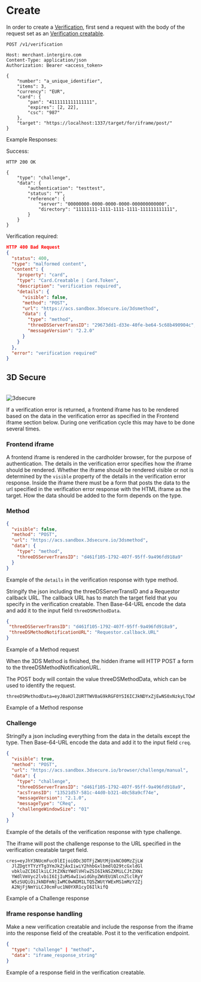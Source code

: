 # Create

In order to create a [Verification](./reference.html#verification), first send a request with the body of the request set as an [Verification creatable](./reference.html#verification).

``` {1} JSON
POST /v1/verification

Host: merchant.intergiro.com
Content-Type: application/json
Authorization: Bearer <access_token>

{
	"number": "a_unique_identifier",
	"items": 3,
	"currency": "EUR",
	"card": {
		"pan": "4111111111111111",
		"expires": [2, 22],
		"csc": "987"
	},
	"target": "https://localhost:1337/target/for/iframe/post/"
}
```

Example Responses:

Success:
``` {1} JSON
HTTP 200 OK

{
	"type": "challenge",
	"data": {
		"authentication": "testtest",
		"status": "Y",
		"reference": {
			"server": "00000000-0000-0000-0000-000000000000",
			"directory": "11111111-1111-1111-1111-111111111111",
		}
	}
}
```
Verification required:
``` JSON
HTTP 400 Bad Request
{
  "status": 400,
  "type": "malformed content",
  "content": {
    "property": "card",
    "type": "Card.Creatable | Card.Token",
    "description": "verification required",
    "details": {
      "visible": false,
      "method": "POST",
      "url": "https://acs.sandbox.3dsecure.io/3dsmethod",
      "data": {
        "type": "method",
        "threeDSServerTransID": "29673dd1-d33e-40fe-be64-5c68b490904c",
        "messageVersion": "2.2.0"
      }
    }
  },
  "error": "verification required"
}
```
## 3D Secure
\
<img :src="$withBase('/assets/img/merchant/verification/3dflow.png')" alt="3dsecure">

If a verification error is returned, a frontend iframe has to be rendered based on the data in the verification error as specified in the Frontend iframe section below. During one verification cycle this may have to be done several times.

### Frontend iframe

A frontend iframe is rendered in the cardholder browser, for the purpose of authentication.
The details in the verification error specifies how the iframe should be rendered. Whether the iframe should be rendered visible or not is determined by the `visible` property of the details in the verification error response. Inside the iframe there must be a form that posts the data to the url specified in the verification error response with the HTML iframe as the target. How the data should be added to the form depends on the type.

### Method
``` JSON
{
  "visible": false,
  "method": "POST",
  "url": "https://acs.sandbox.3dsecure.io/3dsmethod",
  "data": {
    "type": "method",
    "threeDSServerTransID": "d461f105-1792-407f-95ff-9a496fd918a9"
  }
}
```
Example of the `details` in the verification response with type method.

Stringify the json including the threeDSServerTransID and a Requestor callback URL. The callback URL has to match the target field that you specify in the verification creatable. Then Base-64-URL encode the data and add it to the input field `threeDSMethodData`.

``` JSON
{
 "threeDSServerTransID": "d461f105-1792-407f-95ff-9a496fd918a9",
 "threeDSMethodNotificationURL": "Requestor.callback.URL"
}
```
Example of a Method request

When the 3DS Method is finished, the hidden iframe will HTTP POST a form to the threeDSMethodNotificationURL.

The POST body will contain the value threeDSMethodData, which can be used to identify the request.

``` JS
threeDSMethodData=eyJ0aHJlZURTTWV0aG9kRGF0YSI6ICJkNDYxZjEwNS0xNzkyLTQwN2YtOTVmZi05YTQ5NmZkOTE4YTkifQ
```
Example of a Method response

### Challenge
Stringify a json including everything from the data in the details except the type. Then Base-64-URL encode the data and add it to the input field `creq`.

``` JSON
{
  "visible": true,
  "method": "POST",
  "url": "https://acs.sandbox.3dsecure.io/browser/challenge/manual",
  "data": {
    "type": "challenge",
    "threeDSServerTransID": "d461f105-1792-407f-95ff-9a496fd918a9",
    "acsTransID": "13521d57-581c-44d0-b321-40c58a9cf74e",
    "messageVersion": "2.1.0",
    "messageType": "CReq",
    "challengeWindowSize": "01"
  }
}
```
Example of the details of the verification response with type challenge.

The iframe will post the challenge response to the URL specified in the verification creatable target field.

``` JS
cres=eyJhY3NUcmFuc0lEIjoiODc3OTFjZWUtMjUxNC00MzZjLW
  JlZDgtYTYzYTg3YmJkZjAxIiwiY2hhbGxlbmdlQ29tcGxldGl
  vbkluZCI6IlkiLCJtZXNzYWdlVHlwZSI6IkNSZXMiLCJtZXNz
  YWdlVmVyc2lvbiI6IjIuMS4wIiwidGhyZWVEU1NlcnZlclRyY
  W5zSUQiOiJkNDFmNjIwMC0wNDM1LTQ5ZWUtYWExMS1mMzY2Zj
  A2NjFjNmYiLCJ0cmFuc1N0YXR1cyI6IlkifQ
```
Example of a Challenge response


### Iframe response handling

Make a new verification creatable and include the response from the iframe into the response field of the creatable. 
Post it to the verification endpoint.

``` JSON
{
  "type": "challenge" | "method",
  "data": "iframe_response_string"
}
```
Example of a response field in the verification creatable.
